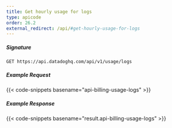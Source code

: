 ```yaml
---
title: Get hourly usage for logs
type: apicode
order: 26.2
external_redirect: /api/#get-hourly-usage-for-logs
---
```


##### Signature
`GET https://api.datadoghq.com/api/v1/usage/logs`
##### Example Request
{{< code-snippets basename="api-billing-usage-logs" >}}
##### Example Response
{{< code-snippets basename="result.api-billing-usage-logs" >}}

